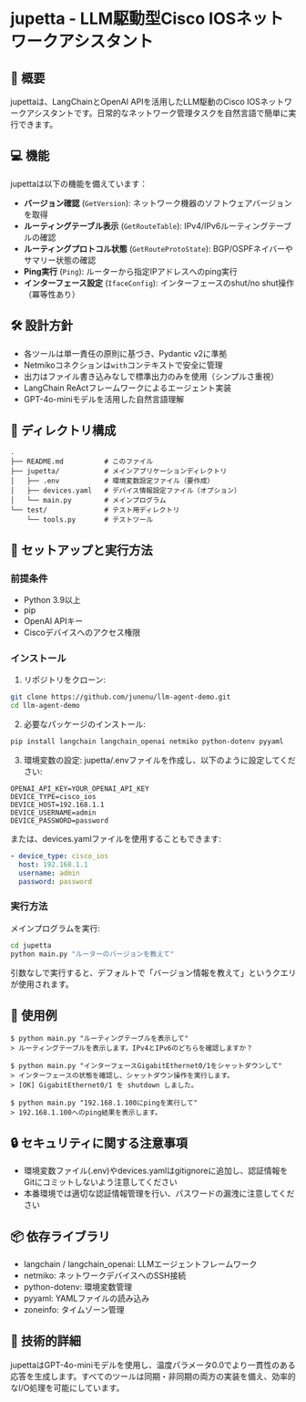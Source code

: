 # jupetta - LLM駆動型Cisco IOSネットワークアシスタント

## 🌟 概要

jupettaは、LangChainとOpenAI APIを活用したLLM駆動のCisco IOSネットワークアシスタントです。日常的なネットワーク管理タスクを自然言語で簡単に実行できます。

## 💻 機能

jupettaは以下の機能を備えています：

- **バージョン確認** (`GetVersion`): ネットワーク機器のソフトウェアバージョンを取得
- **ルーティングテーブル表示** (`GetRouteTable`): IPv4/IPv6ルーティングテーブルの確認
- **ルーティングプロトコル状態** (`GetRouteProtoState`): BGP/OSPFネイバーやサマリー状態の確認
- **Ping実行** (`Ping`): ルーターから指定IPアドレスへのping実行
- **インターフェース設定** (`IfaceConfig`): インターフェースのshut/no shut操作（冪等性あり）

## 🛠️ 設計方針

- 各ツールは単一責任の原則に基づき、Pydantic v2に準拠
- Netmikoコネクションは`with`コンテキストで安全に管理
- 出力はファイル書き込みなしで標準出力のみを使用（シンプルさ重視）
- LangChain ReActフレームワークによるエージェント実装
- GPT-4o-miniモデルを活用した自然言語理解

## 📁 ディレクトリ構成

```
.
├── README.md          # このファイル
├── jupetta/           # メインアプリケーションディレクトリ
│   ├── .env           # 環境変数設定ファイル（要作成）
│   ├── devices.yaml   # デバイス情報設定ファイル（オプション）
│   └── main.py        # メインプログラム
└── test/              # テスト用ディレクトリ
    └── tools.py       # テストツール
```

## 🚀 セットアップと実行方法

### 前提条件

- Python 3.9以上
- pip
- OpenAI APIキー
- Ciscoデバイスへのアクセス権限

### インストール

1. リポジトリをクローン:
```bash
git clone https://github.com/junenu/llm-agent-demo.git
cd llm-agent-demo
```

2. 必要なパッケージのインストール:
```bash
pip install langchain langchain_openai netmiko python-dotenv pyyaml
```

3. 環境変数の設定:
jupetta/.envファイルを作成し、以下のように設定してください:
```
OPENAI_API_KEY=YOUR_OPENAI_API_KEY
DEVICE_TYPE=cisco_ios
DEVICE_HOST=192.168.1.1
DEVICE_USERNAME=admin
DEVICE_PASSWORD=password
```

または、devices.yamlファイルを使用することもできます:
```yaml
- device_type: cisco_ios
  host: 192.168.1.1
  username: admin
  password: password
```

### 実行方法

メインプログラムを実行:
```bash
cd jupetta
python main.py "ルーターのバージョンを教えて"
```

引数なしで実行すると、デフォルトで「バージョン情報を教えて」というクエリが使用されます。

## 💬 使用例

```
$ python main.py "ルーティングテーブルを表示して"
> ルーティングテーブルを表示します。IPv4とIPv6のどちらを確認しますか？

$ python main.py "インターフェースGigabitEthernet0/1をシャットダウンして"
> インターフェースの状態を確認し、シャットダウン操作を実行します。
> [OK] GigabitEthernet0/1 を shutdown しました。

$ python main.py "192.168.1.100にpingを実行して"
> 192.168.1.100へのping結果を表示します。
```

## 🔒 セキュリティに関する注意事項

- 環境変数ファイル(.env)やdevices.yamlはgitignoreに追加し、認証情報をGitにコミットしないよう注意してください
- 本番環境では適切な認証情報管理を行い、パスワードの漏洩に注意してください

## 📦 依存ライブラリ

- langchain / langchain_openai: LLMエージェントフレームワーク
- netmiko: ネットワークデバイスへのSSH接続
- python-dotenv: 環境変数管理
- pyyaml: YAMLファイルの読み込み
- zoneinfo: タイムゾーン管理

## 🤖 技術的詳細

jupettaはGPT-4o-miniモデルを使用し、温度パラメータ0.0でより一貫性のある応答を生成します。すべてのツールは同期・非同期の両方の実装を備え、効率的なI/O処理を可能にしています。
